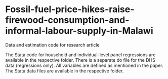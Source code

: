 # Fossil-fuel-price-hikes-raise-firewood-consumption-and-informal-labour-supply-in-Malawi
Data and estimation code for research article

The Stata code for household and individual-level panel regressions are available in the respective folder. There is a separate do file for the DHS data (regressions only). All variables are defined as mentioned in the paper. The Stata data files are available in the respective folder.
